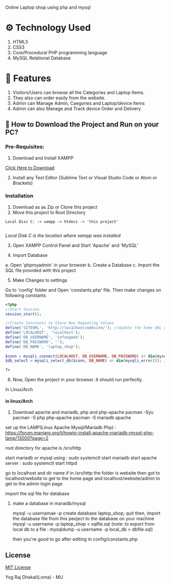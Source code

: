 Online Laptop shop using php and mysql

# ⚙️ Technology Used
1. HTML5
2. CSS3
3. Core/Procedural PHP programming language
4. MySQL Relational Database


# 🧰 Features
1. Visitors/Users can browse all the Categories and Laptop Items. 
2. They also can order easily from the website.
3. Admin can Manage Admin, Caegories and Laptop/device Items
4. Admin can also Manage and Track device Order and Delivery


## 📖  How to Download the Project and Run on your PC?

### Pre-Requisites:

1. Download and Install XAMPP

[Click Here to Download](https://www.apachefriends.org/index.html)

2. Install any Text Editor (Sublime Text or Visual Studio Code or Atom or Brackets)

### Installation

1. Download as as Zip or Clone this project
2. Move this project to Root Directory
```
Local Disc C: -> xampp -> htdocs -> 'this project'
 
```
*Local Disk C is the location where xampp was installed*

3. Open XAMPP Control Panel and Start 'Apache' and 'MySQL'

4. Import Database

a. Open 'phpmyadmin' in your browser
b. Create a Database
c. Import the SQL file provided with this project

5. Make Changes to settings

Go to 'config' folder and Open 'constants.php' file. Then make changes on following constants
```php
<?php 
//Start Session
session_start();

//Create Constants to Store Non Repeating Values
define('SITEURL', 'http://localhost/website/'); //Update the home URL of the project if you have changed port number or it's live on server
define('LOCALHOST', 'localhost');
define('DB_USERNAME', 'infoogeek');
define('DB_PASSWORD', '');
define('DB_NAME', 'laptop_shop');
    
$conn = mysqli_connect(LOCALHOST, DB_USERNAME, DB_PASSWORD) or die(mysqli_error()); //Database Connection
$db_select = mysqli_select_db($conn, DB_NAME) or die(mysqli_error()); //SElecting Database 

?>
```

6. Now, Open the project in your browser. It should run perfectly.




In Linux/Arch

#### in linux/Arch
1. Download apache and mariadb, php and php-apache
pacman -Syu
pacman -S php php-apache
pacman -S mariadb apache

set up the LAMP(Linux Apache Mysql/Mariadb Php) : https://forum.manjaro.org/t/howto-install-apache-mariadb-mysql-php-lamp/13000?page=2


root directory for apache is 
/srv/http

start mariadb or mysql using : sudo systemctl start mariadb
start apache server : sudo systemctl start httpd

go to localhost and dir name 
if in /srv/http the folder is website then got to localhost/website to get to the home page 
and localhost/website/admin to get to the admin login page

import the sql file for database 
1) make a database in maraidb/mysql

	mysql -u usernamae -p
	create database laptop_shop;
	quit
	then, 
	import the database file from this peoject to the database on your machine
	mysql -u username -p  laptop_shop < sqlfie.sql
				(note: to export from local db to a file : mysqldump -u username -p local_db > dbfile.sql)
	
	then you're good to go
	after editing in config/constants.php

## License
[MIT License](LICENSE)

Yog Raj Dhakal(Loma) - MU
